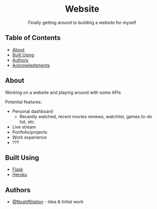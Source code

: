 <h1 align="center">Website</h1>

<p align="center"> Finally getting around to building a website for myself
    <br> 
</p>

## Table of Contents
- [About](#about)
- [Built Using](#built_using)
- [Authors](#authors)
- [Acknowledgments](#acknowledgement)

## About <a name = "about"></a>
Working on a website and playing around with some APIs

Potential features:
- Personal dashboard
  - Recently watched, recent movies reviews, watchlist, games to-do list, etc.
- Live stream
- Portfolio/projects
- Work experience
- ???

## Built Using <a name = "built_using"></a>
- [Flask](https://flask.palletsprojects.com/en/2.1.x/)
- [Heroku](https://www.heroku.com/home)

## Authors <a name = "authors"></a>
- [@Noahffiliation](https://github.com/Noahffiliation) - Idea & Initial work

